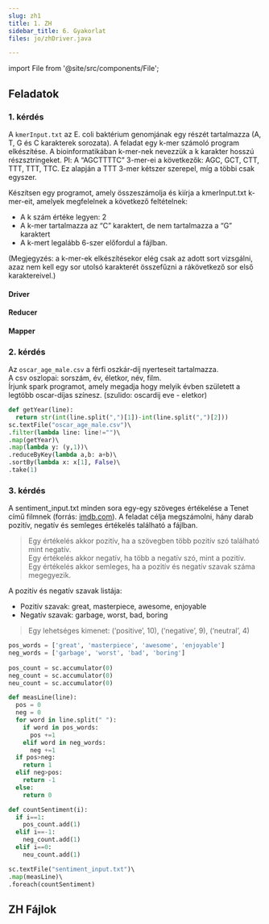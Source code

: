 ```yaml
---
slug: zh1
title: 1. ZH
sidebar_title: 6. Gyakorlat
files: jo/zhDriver.java

---
```


import File from '@site/src/components/File';

## Feladatok
### 1. kérdés
A `kmerInput.txt` az E. coli baktérium genomjának egy részét tartalmazza (A, T, G és C karakterek sorozata). A feladat egy k-mer számoló program elkészítése. A bioinformatikában k-mer-nek nevezzük a k karakter hosszú részsztringeket. Pl: A “AGCTTTTC” 3-mer-ei a következők: AGC, GCT, CTT, TTT, TTT, TTC. Ez alapján a TTT 3-mer kétszer szerepel, míg a többi csak egyszer.

Készítsen egy programot, amely összeszámolja és kiírja a kmerInput.txt k-mer-eit, amelyek megfelelnek a következő feltételnek:

-   A k szám értéke legyen: 2
-   A k-mer tartalmazza az “C” karaktert, de nem tartalmazza a “G” karaktert
-   A k-mert legalább 6-szer előfordul a fájlban.

(Megjegyzés: a k-mer-ek elkészítésekor elég csak az adott sort vizsgálni, azaz nem kell egy sor utolsó karakterét összefűzni a rákövetkező sor első karaktereivel.)
#### Driver
<File filename="zhDriver.java" folder="bigdata/zh1/jo" lines="L16-L43"/>

#### Reducer
<File filename="zhReducer.java" folder="bigdata/zh1/jo" lines="L11-L24"/>

#### Mapper
<File filename="zhMapper.java" folder="bigdata/zh1/jo" lines="L13-L27"/>

### 2. kérdés

Az `oscar_age_male.csv` a férfi oszkár-díj nyerteseit tartalmazza.  
A csv oszlopai: sorszám, év, életkor, név, film.  
Írjunk spark programot, amely megadja hogy melyik évben született a legtöbb oscar-díjas színesz. (szulido: oscardij eve - eletkor)

```python
def getYear(line):  
  return str(int(line.split(",")[1])-int(line.split(",")[2]))  
sc.textFile("oscar_age_male.csv")\  
.filter(lambda line: line!="")\  
.map(getYear)\  
.map(lambda y: (y,1))\  
.reduceByKey(lambda a,b: a+b)\  
.sortBy(lambda x: x[1], False)\  
.take(1)

```
### 3. kérdés

A sentiment_input.txt minden sora egy-egy szöveges értékelése a Tenet című filmnek (forrás: [imdb.com](http://imdb.com)). A feladat célja megszámolni, hány darab pozitív, negatív és semleges értékelés található a fájlban.

> Egy értékelés akkor pozitív, ha a szövegben több pozitív szó található mint negatív.  
> Egy értékelés akkor negatív, ha több a negatív szó, mint a pozitív.  
> Egy értékelés akkor semleges, ha a pozitív és negatív szavak száma megegyezik.

A pozitív és negatív szavak listája:

-   Pozitív szavak: great, masterpiece, awesome, enjoyable
-   Negatív szavak: garbage, worst, bad, boring

> Egy lehetséges kimenet: (‘positive’, 10), (‘negative’, 9), (‘neutral’, 4)

```python
pos_words = ['great', 'masterpiece', 'awesome', 'enjoyable']  
neg_words = ['garbage', 'worst', 'bad', 'boring']
  
pos_count = sc.accumulator(0)  
neg_count = sc.accumulator(0)  
neu_count = sc.accumulator(0)

```
```python
def measLine(line):  
  pos = 0  
  neg = 0  
  for word in line.split(" "):  
    if word in pos_words:  
      pos +=1  
    elif word in neg_words:  
      neg +=1  
  if pos>neg:
    return 1  
  elif neg>pos:  
    return -1  
  else:  
    return 0

```
```python
def countSentiment(i):  
  if i==1:  
    pos_count.add(1)  
  elif i==-1:
    neg_count.add(1)  
  elif i==0:  
    neu_count.add(1)

```
```py
sc.textFile("sentiment_input.txt")\  
.map(measLine)\  
.foreach(countSentiment)

```

## ZH Fájlok

<!--stackedit_data:
eyJoaXN0b3J5IjpbMzkzNDIyNTQ2LDExNTAwMjA2MzVdfQ==
-->